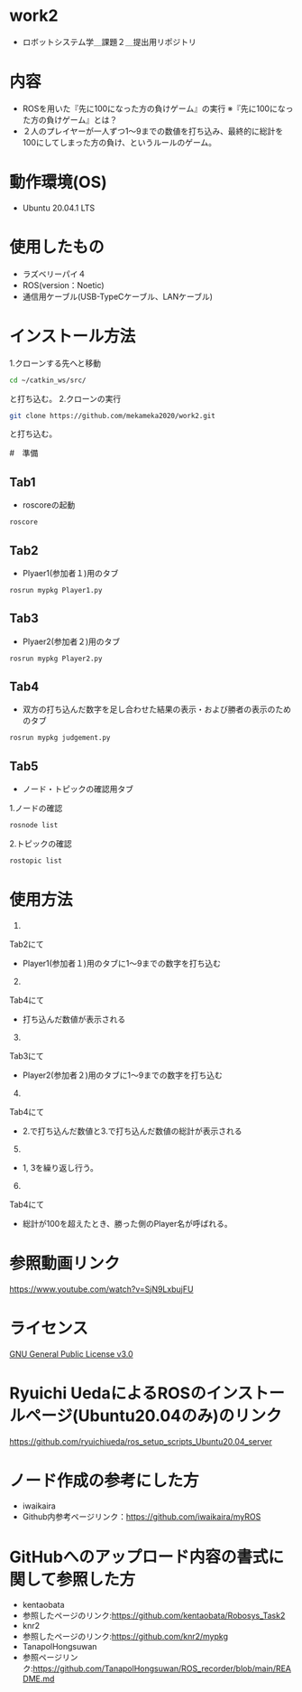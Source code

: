 # work2
- ロボットシステム学＿課題２＿提出用リポジトリ
# 内容
- ROSを用いた『先に100になった方の負けゲーム』の実行
※『先に100になった方の負けゲーム』とは？
- ２人のプレイヤーが一人ずつ1～9までの数値を打ち込み、最終的に総計を100にしてしまった方の負け、というルールのゲーム。

# 動作環境(OS)
- Ubuntu 20.04.1 LTS

# 使用したもの
- ラズベリーパイ４
- ROS(version：Noetic)
- 通信用ケーブル(USB-TypeCケーブル、LANケーブル)

# インストール方法
1.クローンする先へと移動
```sh
cd ~/catkin_ws/src/
```
と打ち込む。
2.クローンの実行
```sh
git clone https://github.com/mekameka2020/work2.git
```
と打ち込む。

#　準備
 ## Tab1
- roscoreの起動
 ```sh 
 roscore
 ```
 ## Tab2
- Plyaer1(参加者１)用のタブ
 ```sh
 rosrun mypkg Player1.py
 ```
 ## Tab3
- Plyaer2(参加者２)用のタブ
 ```sh
 rosrun mypkg Player2.py
 ```
 ## Tab4
- 双方の打ち込んだ数字を足し合わせた結果の表示・および勝者の表示のためのタブ
 ```sh
 rosrun mypkg judgement.py
 ```
 ## Tab5
- ノード・トピックの確認用タブ

 1.ノードの確認
 ```sh
 rosnode list
 ```
 2.トピックの確認
 ```sh
 rostopic list
 ```
# 使用方法
 1.
  Tab2にて
- Player1(参加者１)用のタブに1～9までの数字を打ち込む
 2.
 Tab4にて
- 打ち込んだ数値が表示される
 3.
  Tab3にて
- Player2(参加者２)用のタブに1～9までの数字を打ち込む
 4.
  Tab4にて
- 2.で打ち込んだ数値と3.で打ち込んだ数値の総計が表示される
 5.
- 1, 3を繰り返し行う。
 6.
   Tab4にて
- 総計が100を超えたとき、勝った側のPlayer名が呼ばれる。

# 参照動画リンク
https://www.youtube.com/watch?v=SjN9LxbujFU
# ライセンス
[GNU General Public License v3.0](https://github.com/TanapolHongsuwan/ROS_recorder/blob/main/COPYING)

# Ryuichi UedaによるROSのインストールページ(Ubuntu20.04のみ)のリンク
https://github.com/ryuichiueda/ros_setup_scripts_Ubuntu20.04_server
# ノード作成の参考にした方
- iwaikaira
- Github内参考ページリンク：https://github.com/iwaikaira/myROS
# GitHubへのアップロード内容の書式に関して参照した方
- kentaobata
- 参照したページのリンク:https://github.com/kentaobata/Robosys_Task2
- knr2
- 参照したページのリンク:https://github.com/knr2/mypkg
- TanapolHongsuwan
- 参照ページリンク:https://github.com/TanapolHongsuwan/ROS_recorder/blob/main/README.md
